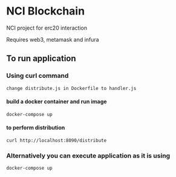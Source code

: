 # NCI Blockchain
NCI project for erc20 interaction

Requires web3, metamask and infura

## To run application

### Using curl command

```change distribute.js in Dockerfile to handler.js```

#### build a docker container and run image ###

```docker-compose up```

#### to perform distribution ###

```curl http://localhost:8090/distribute```

### Alternatively you can execute application as it is using

```docker-compose up```